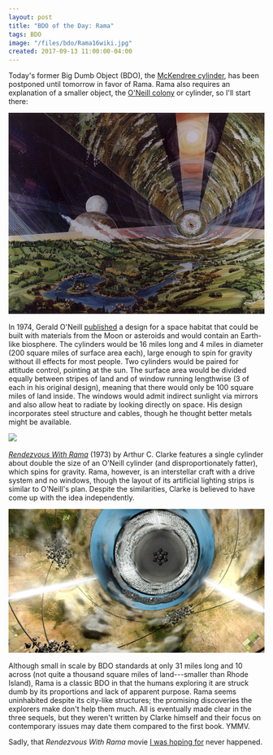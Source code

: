 ```yaml
---
layout: post
title: "BDO of the Day: Rama"
tags: BDO
image: "/files/bdo/Rama16wiki.jpg"
created: 2017-09-13 11:00:00-04:00
---
```

Today's former Big Dumb Object (BDO), the [McKendree cylinder](https://en.wikipedia.org/wiki/McKendree_cylinder), has been postponed until tomorrow in favor of Rama.  Rama also requires an explanation of a smaller object, the [O'Neill colony](https://en.wikipedia.org/wiki/O%27Neill_cylinder) or cylinder, so I'll start there:

![O'Neill colony (public domain image from NASA via Wikimedia)](/files/bdo/764px-Spacecolony3.jpg)

In 1974, Gerald O'Neill [published](http://www.nss.org/settlement/physicstoday.htm) a design for a space habitat that could be built with materials from the Moon or asteroids and would contain an Earth-like biosphere.  The cylinders would be 16 miles long and 4 miles in diameter (200 square miles of surface area each), large enough to spin for gravity without ill effects for most people.  Two cylinders would be paired for attitude control, pointing at the sun.  The surface area would be divided equally between stripes of land and of window running lengthwise (3 of each in his original design), meaning that there would only be 100 square miles of land inside.  The windows would admit indirect sunlight via mirrors and also allow heat to radiate by looking directly on space.  His design incorporates steel structure and cables, though he thought better metals might be available.

<a target="_blank"  href="https://www.amazon.com/gp/product/0553287893/ref=as_li_tl?ie=UTF8&camp=1789&creative=9325&creativeASIN=0553287893&linkCode=as2&tag=mcdema-20&linkId=9360a40ee98cfecb12d7b3ac8fa416c4"><img border="0" src="//ws-na.amazon-adsystem.com/widgets/q?_encoding=UTF8&MarketPlace=US&ASIN=0553287893&ServiceVersion=20070822&ID=AsinImage&WS=1&Format=_SL110_&tag=mcdema-20" ></a><img src="//ir-na.amazon-adsystem.com/e/ir?t=mcdema-20&l=am2&o=1&a=0553287893" width="1" height="1" border="0" alt="" style="border:none !important; margin:0px !important;" />

[*Rendezvous With Rama*](https://en.wikipedia.org/wiki/Rendezvous_with_Rama) (1973) by Arthur C. Clarke features a single cylinder about double the size of an O'Neill cylinder (and disproportionately fatter), which spins for gravity.  Rama, however, is an interstellar craft with a drive system and no windows, though the layout of its artificial lighting strips is similar to O'Neill's plan.  Despite the similarities, Clarke is believed to have come up with the idea independently.

![Rama (public domain image from Wikimedia)](/files/bdo/Rama16wiki.jpg)

Although small in scale by BDO standards at only 31 miles long and 10 across (not quite a thousand square miles of land---smaller than Rhode Island), Rama is a classic BDO in that the humans exploring it are struck dumb by its proportions and lack of apparent purpose.  Rama seems uninhabited despite its city-like structures; the promising discoveries the explorers make don't help them much.  All is eventually made clear in the three sequels, but they weren't written by Clarke himself and their focus on contemporary issues may date them compared to the first book.  YMMV.

Sadly, that *Rendezvous With Rama* movie [I was hoping for](/blog/2008/03/19/arthur-c-clarke/) never happened.



